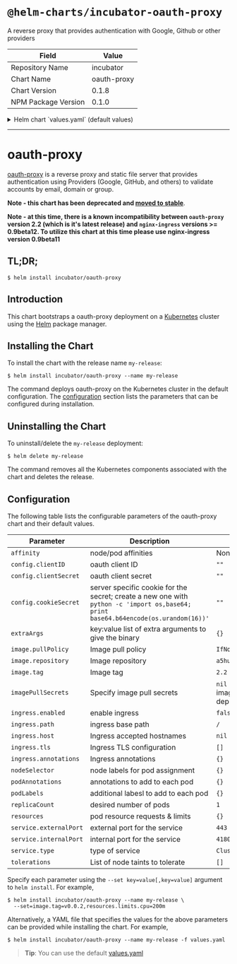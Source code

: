 # `@helm-charts/incubator-oauth-proxy`

A reverse proxy that provides authentication with Google, Github or other providers

| Field               | Value       |
| ------------------- | ----------- |
| Repository Name     | incubator   |
| Chart Name          | oauth-proxy |
| Chart Version       | 0.1.8       |
| NPM Package Version | 0.1.0       |

<details>

<summary>Helm chart `values.yaml` (default values)</summary>

```yaml
# Oauth client configuration specifics
config:
  # OAuth client ID
  clientID: 'XXXXXXX'
  # OAuth client secret
  clientSecret: 'XXXXXXXX'
  # Create a new secret with the following command
  # python -c 'import os,base64; print base64.b64encode(os.urandom(16))'
  cookieSecret: 'XXXXXXXXXX'

image:
  repository: 'a5huynh/oauth2_proxy'
  tag: '2.2'
  pullPolicy: 'IfNotPresent'

# Optionally specify an array of imagePullSecrets.
# Secrets must be manually created in the namespace.
# ref: https://kubernetes.io/docs/concepts/containers/images/#specifying-imagepullsecrets-on-a-pod
# imagePullSecrets:
# - name: myRegistryKeySecretName

extraArgs:
  email-domain: '*'
  upstream: 'file:///dev/null'
  http-address: '0.0.0.0:4180'

service:
  type: ClusterIP
  externalPort: 443
  internalPort: 4180

ingress:
  enabled: false
  path: /
  # Used to create an Ingress record.
  # hosts:
  # - chart-example.local
  # annotations:
  #   kubernetes.io/ingress.class: nginx
  #   kubernetes.io/tls-acme: "true"
  # tls:
  # Secrets must be manually created in the namespace.
  # - secretName: chart-example-tls
  #   hosts:
  #     - chart-example.local

resources:
  {}
  # limits:
  #   cpu: 100m
  #   memory: 300Mi
  # requests:
  #   cpu: 100m
  #   memory: 300Mi

# Affinity for pod assignment
# Ref: https://kubernetes.io/docs/concepts/configuration/assign-pod-node/#affinity-and-anti-affinity
# affinity: {}

# Tolerations for pod assignment
# Ref: https://kubernetes.io/docs/concepts/configuration/taint-and-toleration/
tolerations: []

# Node labels for pod assignment
# Ref: https://kubernetes.io/docs/user-guide/node-selection/
nodeSelector: {}

podAnnotations: {}
podLabels: {}
replicaCount: 1
```

</details>

---

# oauth-proxy

[oauth-proxy](https://github.com/bitly/oauth2_proxy) is a reverse proxy and static file server that provides authentication using Providers (Google, GitHub, and others) to validate accounts by email, domain or group.

**Note - this chart has been deprecated and [moved to stable](../../stable/oauth2-proxy)**.

**Note - at this time, there is a known incompatibility between `oauth-proxy` version 2.2 (which is it's latest release) and `nginx-ingress` versions >= 0.9beta12. To utilize this chart at this time please use nginx-ingress version 0.9beta11**

## TL;DR;

```console
$ helm install incubator/oauth-proxy
```

## Introduction

This chart bootstraps a oauth-proxy deployment on a [Kubernetes](http://kubernetes.io) cluster using the [Helm](https://helm.sh) package manager.

## Installing the Chart

To install the chart with the release name `my-release`:

```console
$ helm install incubator/oauth-proxy --name my-release
```

The command deploys oauth-proxy on the Kubernetes cluster in the default configuration. The [configuration](#configuration) section lists the parameters that can be configured during installation.

## Uninstalling the Chart

To uninstall/delete the `my-release` deployment:

```console
$ helm delete my-release
```

The command removes all the Kubernetes components associated with the chart and deletes the release.

## Configuration

The following table lists the configurable parameters of the oauth-proxy chart and their default values.

| Parameter              | Description                                                                                                                         | Default                                                  |
| ---------------------- | ----------------------------------------------------------------------------------------------------------------------------------- | -------------------------------------------------------- |
| `affinity`             | node/pod affinities                                                                                                                 | None                                                     |
| `config.clientID`      | oauth client ID                                                                                                                     | `""`                                                     |
| `config.clientSecret`  | oauth client secret                                                                                                                 | `""`                                                     |
| `config.cookieSecret`  | server specific cookie for the secret; create a new one with `python -c 'import os,base64; print base64.b64encode(os.urandom(16))'` | `""`                                                     |
| `extraArgs`            | key:value list of extra arguments to give the binary                                                                                | `{}`                                                     |
| `image.pullPolicy`     | Image pull policy                                                                                                                   | `IfNotPresent`                                           |
| `image.repository`     | Image repository                                                                                                                    | `a5huynh/oauth2_proxy`                                   |
| `image.tag`            | Image tag                                                                                                                           | `2.2`                                                    |
| `imagePullSecrets`     | Specify image pull secrets                                                                                                          | `nil` (does not add image pull secrets to deployed pods) |
| `ingress.enabled`      | enable ingress                                                                                                                      | `false`                                                  |
| `ingress.path`         | ingress base path                                                                                                                   | `/`                                                      |
| `ingress.host`         | Ingress accepted hostnames                                                                                                          | `nil`                                                    |
| `ingress.tls`          | Ingress TLS configuration                                                                                                           | `[]`                                                     |
| `ingress.annotations`  | Ingress annotations                                                                                                                 | `{}`                                                     |
| `nodeSelector`         | node labels for pod assignment                                                                                                      | `{}`                                                     |
| `podAnnotations`       | annotations to add to each pod                                                                                                      | `{}`                                                     |
| `podLabels`            | additional labesl to add to each pod                                                                                                | `{}`                                                     |
| `replicaCount`         | desired number of pods                                                                                                              | `1`                                                      |
| `resources`            | pod resource requests & limits                                                                                                      | `{}`                                                     |
| `service.externalPort` | external port for the service                                                                                                       | `443`                                                    |
| `service.internalPort` | internal port for the service                                                                                                       | `4180`                                                   |
| `service.type`         | type of service                                                                                                                     | `ClusterIP`                                              |
| `tolerations`          | List of node taints to tolerate                                                                                                     | `[]`                                                     |

Specify each parameter using the `--set key=value[,key=value]` argument to `helm install`. For example,

```console
$ helm install incubator/oauth-proxy --name my-release \
  --set=image.tag=v0.0.2,resources.limits.cpu=200m
```

Alternatively, a YAML file that specifies the values for the above parameters can be provided while installing the chart. For example,

```console
$ helm install incubator/oauth-proxy --name my-release -f values.yaml
```

> **Tip**: You can use the default [values.yaml](values.yaml)
